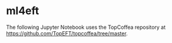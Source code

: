# ml4eft
The following Jupyter Notebook uses the TopCoffea repository at https://github.com/TopEFT/topcoffea/tree/master.

